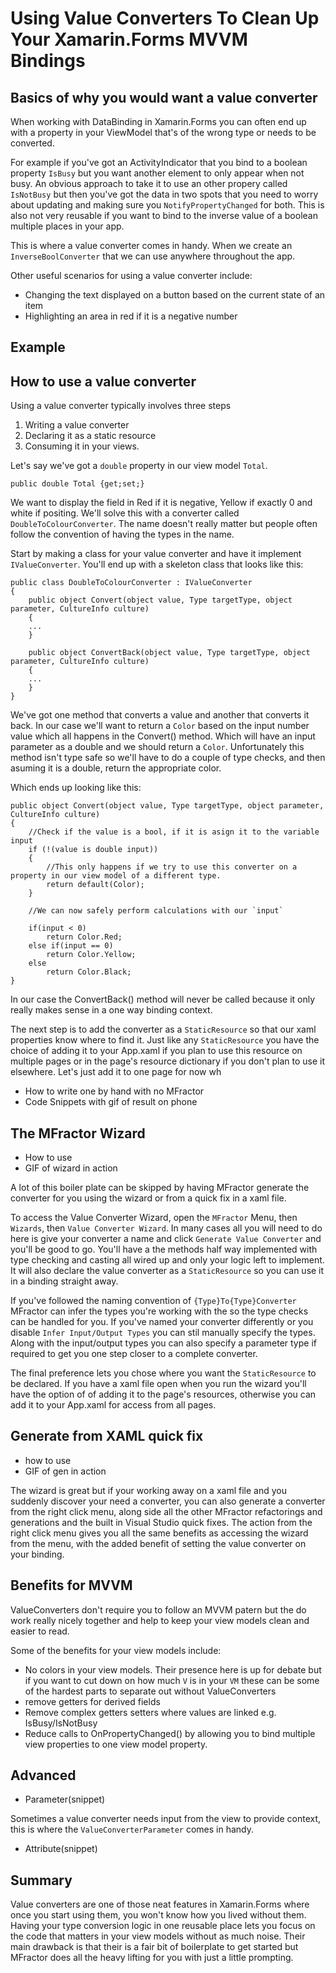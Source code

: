 # Using Value Converters To Clean Up Your Xamarin.Forms MVVM Bindings
## Basics of why you would want a value converter
When working with DataBinding in Xamarin.Forms you can often end up with a property in your ViewModel that's of the wrong type or needs to be converted. 

For example if you've got an ActivityIndicator that you bind to a boolean property `IsBusy` but you want another element to only appear when not busy. An obvious approach to take it to use an other propery called `IsNotBusy` but then you've got the data in two spots that you need to worry about updating and making sure you `NotifyPropertyChanged` for both. This is also not very reusable if you want to bind to the inverse value of a boolean multiple places in your app.

This is where a value converter comes in handy. When we create an `InverseBoolConverter` that we can use anywhere throughout the app.

Other useful scenarios for using a value converter include:
* Changing the text displayed on a button based on the current state of an item
* Highlighting an area in red if it is a negative number


## Example
 
 
 
 
## How to use a value converter
Using a value converter typically involves three steps
1. Writing a value converter
2. Declaring it as a static resource
3. Consuming it in your views.

Let's say we've got a `double` property in our view model `Total`.
```
public double Total {get;set;}
```

We  want to display the field in Red if it is negative, Yellow if exactly 0 and white if positing. We'll solve this with a converter called `DoubleToColourConverter`. The name doesn't really matter but people often follow the convention of having the types in the name.

Start by making a class for your value converter and have it implement `IValueConverter`. You'll end up with a skeleton class that looks like this:

```
public class DoubleToColourConverter : IValueConverter
{
    public object Convert(object value, Type targetType, object parameter, CultureInfo culture)
    {
    ...
    }

    public object ConvertBack(object value, Type targetType, object parameter, CultureInfo culture)
    {
    ...
    }
}
```

We've got one method that converts a value and another that converts it back. In our case we'll want to return a `Color` based on the input number value which all happens in the Convert() method. Which will have an input parameter as a double and we should return a `Color`. Unfortunately this method isn't type safe so we'll have to do a couple of type checks, and then asuming it is a double, return the appropriate color.

Which ends up looking like this:

```
public object Convert(object value, Type targetType, object parameter, CultureInfo culture)
{
    //Check if the value is a bool, if it is asign it to the variable input
    if (!(value is double input))
    {
        //This only happens if we try to use this converter on a property in our view model of a different type.
        return default(Color);
    }

    //We can now safely perform calculations with our `input`
    
    if(input < 0)
        return Color.Red;
    else if(input == 0)
        return Color.Yellow;
    else
        return Color.Black;
}
```

In our case the ConvertBack() method will never be called because it only really makes sense in a one way binding context.

The next step is to add the converter as a `StaticResource` so that our xaml properties know where to find it. Just like any `StaticResource` you have the choice of adding it to your App.xaml if you plan to use this resource on multiple pages or in the page's resource dictionary if you don't plan to use it elsewhere. Let's just add it to one page for now wh

 * How to write one by hand with no MFractor
 * Code Snippets with gif of result on phone
## The MFractor Wizard
 * How to use
 * GIF of wizard in action
 
 A lot of this boiler plate can be skipped by having MFractor generate the converter for you using the wizard or from a quick fix in a xaml file.
 
 To access the Value Converter Wizard, open the `MFractor` Menu, then `Wizards`, then `Value Converter Wizard`. In many cases all you will need to do here is give your converter a name and click `Generate Value Converter` and you'll be good to go. You'll have a the methods half way implemented with type checking and casting all wired up and only your logic left to implement. It will also declare the value converter as a `StaticResource` so you can use it in a binding straight away.
 
 If you've followed the naming convention of `{Type}To{Type}Converter` MFractor can infer the types you're working with the so the type checks can be handled for you. If you've named your converter differently or you disable `Infer Input/Output Types` you can stil manually specify the types. Along with the input/output types you can also specify a parameter type if required to get you one step closer to a complete converter.
 
 The final preference lets you chose where you want the `StaticResource` to be declared. If you have a xaml file open when you run the wizard you'll have the option of of adding it to the page's resources, otherwise you can add it to your App.xaml for access from all pages.
 
 
 
## Generate from XAML quick fix
 * how to use
 * GIF of gen in action
 
 The wizard is great but if your working away on a xaml file and you suddenly discover your need a converter, you can also generate a converter from the right click menu, along side all the other MFractor refactorings and generations and the built in Visual Studio quick fixes. The action from the right click menu gives you all the same benefits as accessing the wizard from the menu, with the added benefit of setting the value converter on your binding.
 
 
 
## Benefits for MVVM 
ValueConverters don't require you to follow an MVVM patern but the do work really nicely together and help to keep your view models clean and easier to read.

Some of the benefits for your view models include:
 * No colors in your view models. Their presence here is up for debate but if you want to cut down on how much `V` is in your `VM` these can be some of the hardest parts to separate out without ValueConverters
 * remove getters for derived fields
 * Remove complex getters setters where values are linked e.g. IsBusy/IsNotBusy
 * Reduce calls to OnPropertyChanged() by allowing you to bind multiple view properties to one view model property.
 
## Advanced
 * Parameter(snippet)
 
 Sometimes a value converter needs input from the view to provide context, this is where the `ValueConverterParameter` comes in handy.
 
 
 
 * Attribute(snippet)
 
## Summary
Value converters are one of those neat features in Xamarin.Forms where once you start using them, you won't know how you lived without them. Having your type conversion logic in one reusable place lets you focus on the code that matters in your view models without as much noise. Their main drawback is that their is a fair bit of boilerplate to get started but MFractor does all the heavy lifting for you with just a little prompting.
